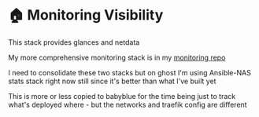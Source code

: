# 🏠 Monitoring Visibility

This stack provides glances and netdata

My more comprehensive monitoring stack is in my [monitoring repo](https://github.com/Doomlab7/homelab-monitoring)

I need to consolidate these two stacks but on ghost I'm using Ansible-NAS stats stack right now still since it's better than what I've built yet

This is more or less copied to babyblue for the time being just to track what's deployed where - but the networks and traefik config are different
